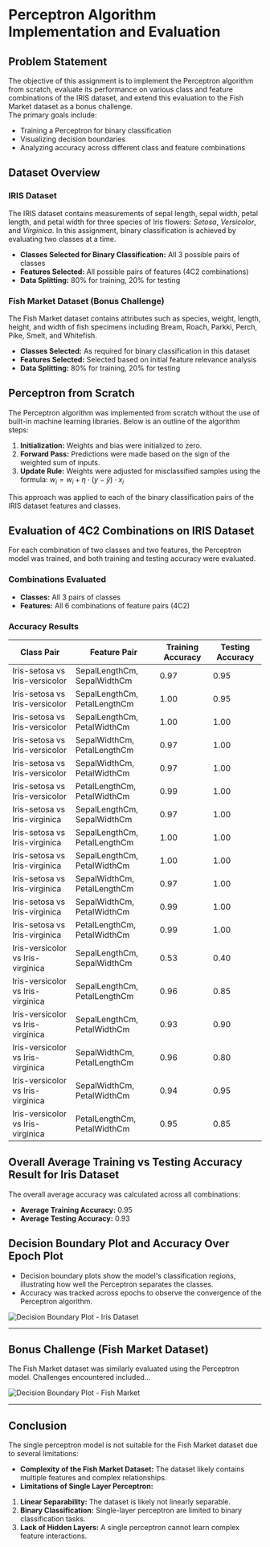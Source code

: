 # Perceptron Algorithm Implementation and Evaluation

## Problem Statement

The objective of this assignment is to implement the Perceptron algorithm from scratch, evaluate its performance on various class and feature combinations of the IRIS dataset, and extend this evaluation to the Fish Market dataset as a bonus challenge.  
The primary goals include:

- Training a Perceptron for binary classification
- Visualizing decision boundaries
- Analyzing accuracy across different class and feature combinations

## Dataset Overview

### IRIS Dataset

The IRIS dataset contains measurements of sepal length, sepal width, petal length, and petal width for three species of Iris flowers: _Setosa_, _Versicolor_, and _Virginica_. In this assignment, binary classification is achieved by evaluating two classes at a time.

- **Classes Selected for Binary Classification:** All 3 possible pairs of classes
- **Features Selected:** All possible pairs of features (4C2 combinations)
- **Data Splitting:** 80% for training, 20% for testing

### Fish Market Dataset (Bonus Challenge)

The Fish Market dataset contains attributes such as species, weight, length, height, and width of fish specimens including Bream, Roach, Parkki, Perch, Pike, Smelt, and Whitefish.

- **Classes Selected:** As required for binary classification in this dataset
- **Features Selected:** Selected based on initial feature relevance analysis
- **Data Splitting:** 80% for training, 20% for testing

## Perceptron from Scratch

The Perceptron algorithm was implemented from scratch without the use of built-in machine learning libraries. Below is an outline of the algorithm steps:

1. **Initialization:** Weights and bias were initialized to zero.
2. **Forward Pass:** Predictions were made based on the sign of the weighted sum of inputs.
3. **Update Rule:** Weights were adjusted for misclassified samples using the formula: $w_i = w_i + \eta \cdot (y - \hat{y}) \cdot x_i$

This approach was applied to each of the binary classification pairs of the IRIS dataset features and classes.

## Evaluation of 4C2 Combinations on IRIS Dataset

For each combination of two classes and two features, the Perceptron model was trained, and both training and testing accuracy were evaluated.

### Combinations Evaluated

- **Classes:** All 3 pairs of classes
- **Features:** All 6 combinations of feature pairs (4C2)

### Accuracy Results

| Class Pair                        | Feature Pair                 | Training Accuracy | Testing Accuracy |
| --------------------------------- | ---------------------------- | ----------------- | ---------------- |
| Iris-setosa vs Iris-versicolor    | SepalLengthCm, SepalWidthCm  | 0.97              | 0.95             |
| Iris-setosa vs Iris-versicolor    | SepalLengthCm, PetalLengthCm | 1.00              | 0.95             |
| Iris-setosa vs Iris-versicolor    | SepalLengthCm, PetalWidthCm  | 1.00              | 1.00             |
| Iris-setosa vs Iris-versicolor    | SepalWidthCm, PetalLengthCm  | 0.97              | 1.00             |
| Iris-setosa vs Iris-versicolor    | SepalWidthCm, PetalWidthCm   | 0.97              | 1.00             |
| Iris-setosa vs Iris-versicolor    | PetalLengthCm, PetalWidthCm  | 0.99              | 1.00             |
| Iris-setosa vs Iris-virginica     | SepalLengthCm, SepalWidthCm  | 0.97              | 1.00             |
| Iris-setosa vs Iris-virginica     | SepalLengthCm, PetalLengthCm | 1.00              | 1.00             |
| Iris-setosa vs Iris-virginica     | SepalLengthCm, PetalWidthCm  | 1.00              | 1.00             |
| Iris-setosa vs Iris-virginica     | SepalWidthCm, PetalLengthCm  | 0.97              | 1.00             |
| Iris-setosa vs Iris-virginica     | SepalWidthCm, PetalWidthCm   | 0.99              | 1.00             |
| Iris-setosa vs Iris-virginica     | PetalLengthCm, PetalWidthCm  | 0.99              | 1.00             |
| Iris-versicolor vs Iris-virginica | SepalLengthCm, SepalWidthCm  | 0.53              | 0.40             |
| Iris-versicolor vs Iris-virginica | SepalLengthCm, PetalLengthCm | 0.96              | 0.85             |
| Iris-versicolor vs Iris-virginica | SepalLengthCm, PetalWidthCm  | 0.93              | 0.90             |
| Iris-versicolor vs Iris-virginica | SepalWidthCm, PetalLengthCm  | 0.96              | 0.80             |
| Iris-versicolor vs Iris-virginica | SepalWidthCm, PetalWidthCm   | 0.94              | 0.95             |
| Iris-versicolor vs Iris-virginica | PetalLengthCm, PetalWidthCm  | 0.95              | 0.85             |

## Overall Average Training vs Testing Accuracy Result for Iris Dataset

The overall average accuracy was calculated across all combinations:

- **Average Training Accuracy:** 0.95
- **Average Testing Accuracy:** 0.93

## Decision Boundary Plot and Accuracy Over Epoch Plot

- Decision boundary plots show the model's classification regions, illustrating how well the Perceptron separates the classes.
- Accuracy was tracked across epochs to observe the convergence of the Perceptron algorithm.

![Decision Boundary Plot - Iris Dataset](./perceptron_decision_boundaries.png)

---

## Bonus Challenge (Fish Market Dataset)

The Fish Market dataset was similarly evaluated using the Perceptron model. Challenges encountered included...

![Decision Boundary Plot - Fish Market](./fish-market-graph.png)

---

## Conclusion

The single perceptron model is not suitable for the Fish Market dataset due to several limitations:

- **Complexity of the Fish Market Dataset:** The dataset likely contains multiple features and complex relationships.
- **Limitations of Single Layer Perceptron:**

1. **Linear Separability:** The dataset is likely not linearly separable.
2. **Binary Classification:** Single-layer perceptron are limited to binary classification tasks.
3. **Lack of Hidden Layers:** A single perceptron cannot learn complex feature interactions.
